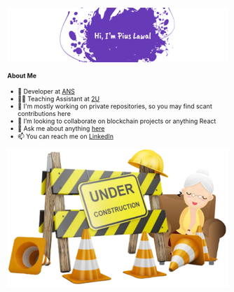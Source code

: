 <p align="center" width="100%">
  <img alt="Hi, I'm Pius Lawal aka Piouson" src="assets/banner.svg">
</p>

#### About Me

- 💼 Developer at [ANS](https://www.ans.co.uk/)
- 👨‍🏫 Teaching Assistant at [2U](https://2u.com/)
- 🔭 I'm mostly working on private repositories, so you may find scant contributions here
- 👯 I’m looking to collaborate on blockchain projects or anything React
- 💬 Ask me about anything [here](https://github.com/piouson/piouson/issues)
- 📫 You can reach me on [LinkedIn](https://www.linkedin.com/in/piouson)

<p align="center" width="100%">
  <img alt="Piouson under construction" src="assets/under-contruction.svg">
</p>
